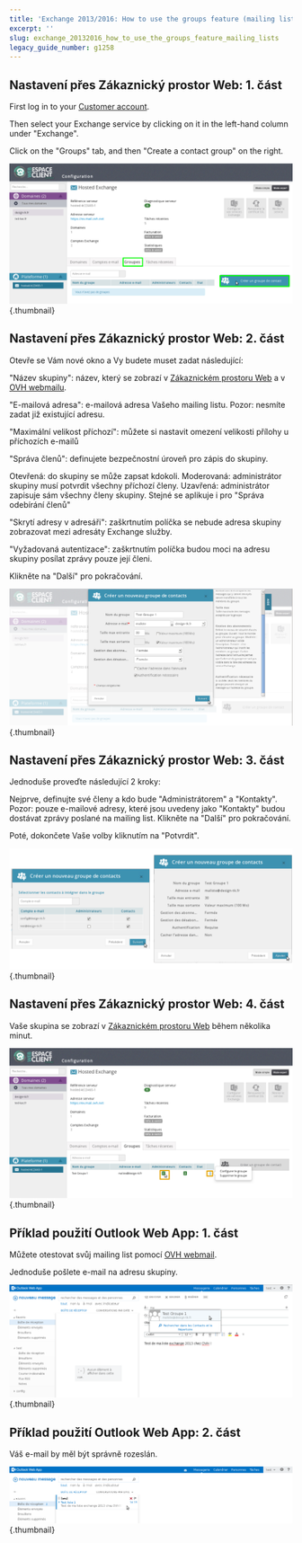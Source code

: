 ```yaml
---
title: 'Exchange 2013/2016: How to use the groups feature (mailing lists)'
excerpt: ''
slug: exchange_20132016_how_to_use_the_groups_feature_mailing_lists
legacy_guide_number: g1258
---
```



## Nastavení přes Zákaznický prostor Web: 1. část
First log in to your [Customer account](https://www.ovh.com/manager/web/login.html).

Then select your Exchange service by clicking on it in the left-hand column under "Exchange".

Click on the "Groups" tab, and then "Create a contact group" on the right.

![](images/img_1064.jpg){.thumbnail}


## Nastavení přes Zákaznický prostor Web: 2. část
Otevře se Vám nové okno a Vy budete muset zadat následující:

"Název skupiny": název, který se zobrazí v [Zákaznickém prostoru Web](https://www.ovh.com/manager/web/login.html) a v [OVH webmailu](https://ex.mail.ovh.net/owa/).

"E-mailová adresa": e-mailová adresa Vašeho mailing listu. Pozor: nesmíte zadat již existující adresu.

"Maximální velikost příchozí": můžete si nastavit omezení velikosti přílohy u příchozích e-mailů

"Správa členů": definujete bezpečnostní úroveň pro zápis do skupiny.

Otevřená: do skupiny se může zapsat kdokoli.
Moderovaná: administrátor skupiny musí potvrdit všechny příchozí členy.
Uzavřená: administrátor zapisuje sám všechny členy skupiny.
Stejné se aplikuje i pro "Správa odebírání členů"

"Skrytí adresy v adresáři": zaškrtnutím políčka se nebude adresa skupiny zobrazovat mezi adresáty Exchange služby.

"Vyžadovaná autentizace": zaškrtnutím políčka budou moci na adresu skupiny posílat zprávy pouze její členi.

Klikněte na "Další" pro pokračování.

![](images/img_1065.jpg){.thumbnail}


## Nastavení přes Zákaznický prostor Web: 3. část
Jednoduše proveďte následující 2 kroky:

Nejprve, definujte své členy a kdo bude "Administrátorem" a "Kontakty".
Pozor: pouze e-mailové adresy, které jsou uvedeny jako "Kontakty" budou dostávat zprávy poslané na mailing list.
Klikněte na "Další" pro pokračování.

Poté, dokončete Vaše volby kliknutím na "Potvrdit".

![](images/img_1067.jpg){.thumbnail}


## Nastavení přes Zákaznický prostor Web: 4. část
Vaše skupina se zobrazí v [Zákaznickém prostoru Web](https://www.ovh.com/manager/web/login.html) během několika minut.

![](images/img_1068.jpg){.thumbnail}


## Příklad použití Outlook Web App: 1. část
Můžete otestovat svůj mailing list pomocí [OVH webmail](https://ex.mail.ovh.net/owa/).

Jednoduše pošlete e-mail na adresu skupiny.

![](images/img_1069.jpg){.thumbnail}


## Příklad použití Outlook Web App: 2. část
Váš e-mail by měl být správně rozeslán.

![](images/img_1070.jpg){.thumbnail}

